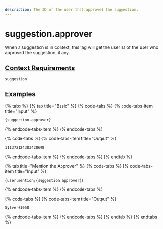 ```yaml
---
description: The ID of the user that approved the suggestion.
---
```


# suggestion.approver

When a suggestion is in context, this tag will get the user ID of the user who approved the suggestion, if any.

## [Context Requirements](../tags.md#context-requirements)

`suggestion`

## Examples

{% tabs %}
{% tab title="Basic" %}
{% code-tabs %}
{% code-tabs-item title="Input" %}
```text
{suggestion.approver}
```
{% endcode-tabs-item %}
{% endcode-tabs %}

{% code-tabs %}
{% code-tabs-item title="Output" %}
```text
111372124383428608
```
{% endcode-tabs-item %}
{% endcode-tabs %}
{% endtab %}

{% tab title="Mention the Approver" %}
{% code-tabs %}
{% code-tabs-item title="Input" %}
```text
{user.mention;{suggestion.approver}}
```
{% endcode-tabs-item %}
{% endcode-tabs %}

{% code-tabs %}
{% code-tabs-item title="Output" %}
```text
Sylver#1058
```
{% endcode-tabs-item %}
{% endcode-tabs %}
{% endtab %}
{% endtabs %}


